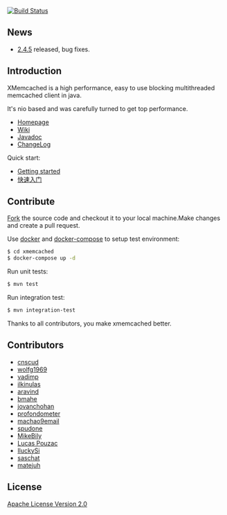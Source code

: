 [![Build Status](https://travis-ci.org/killme2008/xmemcached.svg?branch=master)](https://travis-ci.org/killme2008/xmemcached)

## News

* [2.4.5](https://github.com/killme2008/xmemcached/releases/tag/xmemcached-2.4.5) released, bug fixes.

## Introduction

  XMemcached is a high performance, easy to use blocking multithreaded memcached client in java.

  It's nio based and was carefully turned to get top performance.

* [Homepage](http://fnil.net/xmemcached/)
* [Wiki](https://github.com/killme2008/xmemcached/wiki)
* [Javadoc](http://fnil.net/docs/xmemcached/index.html)
* [ChangeLog](https://github.com/killme2008/xmemcached/blob/master/NOTICE.txt)


Quick start:

* [Getting started](https://github.com/killme2008/xmemcached/wiki/Getting%20started)
* [快速入门](https://github.com/killme2008/xmemcached/wiki/%E5%BF%AB%E9%80%9F%E5%85%A5%E9%97%A8)

## Contribute

[Fork](https://github.com/killme2008/xmemcached#fork-destination-box) the source code and checkout it to your local machine.Make changes and create a pull request.

Use [docker](https://docs.docker.com/engine/installation/) and [docker-compose](https://docs.docker.com/compose/gettingstarted/) to setup test environment:

```sh
$ cd xmemcached
$ docker-compose up -d
```

Run unit tests:

```sh
$ mvn test
```

Run integration test:

```sh
$ mvn integration-test
```

Thanks to all contributors, you make xmemcached better.

## Contributors

* [cnscud](https://code.google.com/u/cnscud/)
* [wolfg1969](https://code.google.com/u/wolfg1969/)
* [vadimp](https://github.com/vadimp)
* [ilkinulas](https://github.com/ilkinulas)
* [aravind](https://github.com/aravind)
* [bmahe](https://github.com/bmahe)
* [jovanchohan](https://github.com/jovanchohan)
* [profondometer](https://github.com/profondometer)
* [machao9email](https://code.google.com/u/100914576372416966057)
* [spudone](https://github.com/spudone)
* [MikeBily](https://github.com/MikeBily)
* [Lucas Pouzac](https://github.com/lucaspouzac)
* [IluckySi](https://github.com/IluckySi)
* [saschat](https://github.com/saschat)
* [matejuh](https://github.com/matejuh)

## License

[Apache License Version 2.0](http://www.apache.org/licenses/LICENSE-2.0.html)
